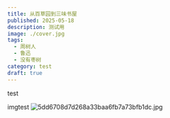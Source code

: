 ```yaml
---
title: 从百草园到三味书屋
published: 2025-05-18
description: 测试用
image: ./cover.jpg
tags:
  - 周树人
  - 鲁迅
  - 没有枣树
category: test
draft: true
---
```

test

imgtest
![5dd6708d7d268a33baa6fb7a73bfb1dc.jpg](https://zellonbucket.oss-cn-beijing.aliyuncs.com/img/5dd6708d7d268a33baa6fb7a73bfb1dc.jpg)

